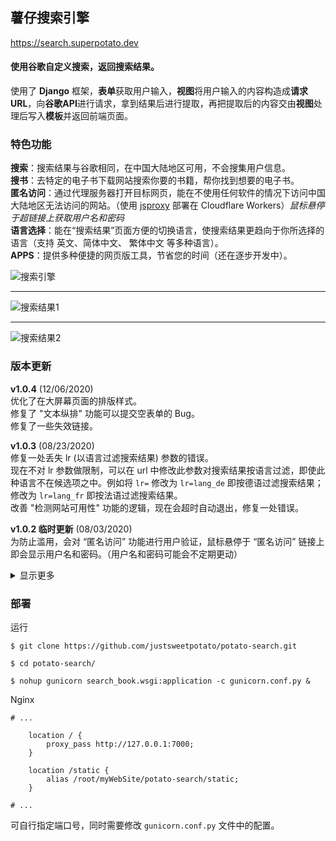 
## 薯仔搜索引擎<br>
https://search.superpotato.dev <br>

#### 使用谷歌自定义搜索，返回搜索结果。<br>
使用了 **Django** 框架，**表单**获取用户输入，**视图**将用户输入的内容构造成**请求URL**，向**谷歌API**进行请求，拿到结果后进行提取，再把提取后的内容交由**视图**处理后写入**模板**并返回前端页面。<br>

### 特色功能
**搜索**：搜索结果与谷歌相同，在中国大陆地区可用，不会搜集用户信息。<br>
**搜书**：去特定的电子书下载网站搜索你要的书籍，帮你找到想要的电子书。<br>
**匿名访问**：通过代理服务器打开目标网页，能在不使用任何软件的情况下访问中国大陆地区无法访问的网站。（使用 [jsproxy](https://github.com/EtherDream/jsproxy) 部署在 Cloudflare Workers）*鼠标悬停于超链接上获取用户名和密码*<br>
**语言选择**：能在“搜索结果”页面方便的切换语言，使搜索结果更趋向于你所选择的语言（支持 英文、简体中文、 繁体中文 等多种语言）。<br>
**APPS**：提供多种便捷的网页版工具，节省您的时间（还在逐步开发中）。<br>

![搜索引擎](https://raw.githubusercontent.com/justsweetpotato/markdown-img-store/master/search/index.png)

--- 

![搜索结果1](https://raw.githubusercontent.com/justsweetpotato/markdown-img-store/master/search/detail1.png)

---

![搜索结果2](https://raw.githubusercontent.com/justsweetpotato/markdown-img-store/master/search/detail2.png)

### 版本更新

**v1.0.4** (12/06/2020)<br>
优化了在大屏幕页面的排版样式。<br>
修复了 "文本纵排" 功能可以提交空表单的 Bug。<br>
修复了一些失效链接。<br>

**v1.0.3** (08/23/2020)<br>
修复一处丢失 lr (以语言过滤搜索结果) 参数的错误。<br>
现在不对 lr 参数做限制，可以在 url 中修改此参数对搜索结果按语言过滤，即使此种语言不在候选项之中。例如将 `lr=` 修改为 `lr=lang_de` 即按德语过滤搜索结果；修改为 `lr=lang_fr` 即按法语过滤搜索结果。<br>
改善 "检测网站可用性" 功能的逻辑，现在会超时自动退出，修复一处错误。<br>

**v1.0.2 临时更新** (08/03/2020)<br>
为防止滥用，会对 “匿名访问” 功能进行用户验证，鼠标悬停于 “匿名访问” 链接上即会显示用户名和密码。（用户名和密码可能会不定期更动）<br>

<details>
  <summary>显示更多</summary>
  
**v1.0.1** (08/01/2020)<br>
修复搜索某些字词时，因对方网站禁止爬虫造成的会导致服务器错误的「空字典」BUG。<br>
修复在 IE，Firefox 浏览器下的排版错误。<br>
修复了一些问题。<br>

**v1.0.0** (03/26/2020)<br>
修改了结果展示的逻辑，现在默认以原始权重排列结果，不再强制以语言排列结果。<br>
修复了一些问题。<br>

**v0.3.4** (11/16/2019)<br>
分页功能完善。<br>
API 功能完善。<br>
修复多处手机端页面排版问题。<br>

**v0.3.3** (9/23/2019)<br>
新增繁体中文界面，优化了切换语言的逻辑，多语言界面的切换将更顺畅。<br>
主页左上角新增 APPS 功能，集成多种便捷网页版工具。<br>
  
<b>v0.3.2</b> (8/23/2019)<br>
性能优化，使用多线程完成请求，减少页面等待时间。<br>
页面优化，分离电脑端与手机端页面，提升用户体验度。<br>
新增英语界面，搜索结果无缝切换。<br>
其他多项优化。<br>

**v0.3.1** (8/1/2019)<br>
除“搜书”功能外增加“搜索”功能，搜索结果与谷歌相同。<br>
增加“词条简介”，搜索结果会出现来自维基百科的简介（如果有的话）。<br>
增加以“沙盒模式”打开网页，通过内置的“网页代理”访问网站，能直接访问中国大陆无法访问的网站。<br>
在页面底部增加“定位”开关，默认关闭状态（开启会略微增加网页响应时间）。<br>

**v0.3.0 正式版** (7/24/2019)<br>
完成分页功能。<br>
大幅度优化界面显示。<br>

**v0.2.4** (7/23/2019)<br>
搜索详情界面优化，现在可以在详情页面进行搜索。<br>
搜索结果增加了详细说明。<br>
优化了代码逻辑，更加简洁美观。<br>

**v0.2.3** (4/2/2019)<br>
修复了界面文本的一些错误，对用户使用更加友好。<br> 
优化了向 API 发送请求的逻辑，现在会自动关闭连接。<br>

**v0.2.2** (3/31/2019)<br>
在谷歌 CSE 平台更新了书籍搜索源（旧搜索源有些已经无法访问，已删除无法访问的源并新增源）。<br>

**v0.2.1** <br>
新增了一个 APIKEY 配额用尽时的提示。<br> 
新增了 404 页面与 500 页面。<br>
解决了搜索一串乱码时，服务器返回 403 的错误（现在会显示未搜索到内容）。<br>
已知问题：分页功能未完成，目前只显示 1 页 10 条结果。<br>

**v0.2.0 正式版** <br>
在 青空锁云 的帮助下完成了数据提取部分，调用谷歌 API 返回数据提取后填充到网页中，解决了中国大陆无法访问的问题！<br>

**v0.1.1** <br>
增加了随机显示名人名言。<br>
优化了页面排版。<br>
已知问题：中国大陆无法使用。<br>

**v0.1.0** <br>
基础引擎框架。<br>
已知问题：中国大陆无法使用（谷歌提供的 JavaScript 代码无法正常加载，并且反向代理无法解决这个问题）。<br>
</details>

### 部署
运行
```
$ git clone https://github.com/justsweetpotato/potato-search.git

$ cd potato-search/

$ nohup gunicorn search_book.wsgi:application -c gunicorn.conf.py &
```

Nginx
```
# ...

    location / {
        proxy_pass http://127.0.0.1:7000;
    }

    location /static {
        alias /root/myWebSite/potato-search/static;
    }

# ...
```
可自行指定端口号，同时需要修改 `gunicorn.conf.py` 文件中的配置。

